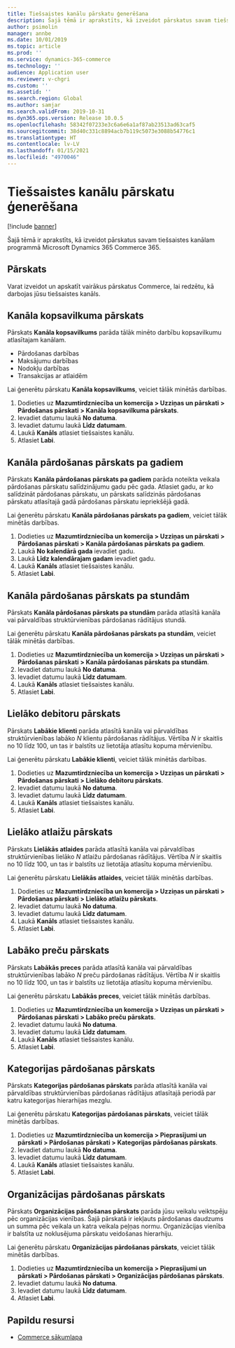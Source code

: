 ```yaml
---
title: Tiešsaistes kanālu pārskatu ģenerēšana
description: Šajā tēmā ir aprakstīts, kā izveidot pārskatus savam tiešsaistes kanālam programmā Microsoft Dynamics 365 Commerce 365.
author: psimolin
manager: annbe
ms.date: 10/01/2019
ms.topic: article
ms.prod: ''
ms.service: dynamics-365-commerce
ms.technology: ''
audience: Application user
ms.reviewer: v-chgri
ms.custom: ''
ms.assetid: ''
ms.search.region: Global
ms.author: samjar
ms.search.validFrom: 2019-10-31
ms.dyn365.ops.version: Release 10.0.5
ms.openlocfilehash: 58342f07233e3c6a6e6a1af87ab23513ad63caf5
ms.sourcegitcommit: 38d40c331c8894acb7b119c5073e3088b54776c1
ms.translationtype: HT
ms.contentlocale: lv-LV
ms.lasthandoff: 01/15/2021
ms.locfileid: "4970046"
---
```

# <a name="generate-online-channel-reports"></a>Tiešsaistes kanālu pārskatu ģenerēšana


[!include [banner](includes/banner.md)]

Šajā tēmā ir aprakstīts, kā izveidot pārskatus savam tiešsaistes kanālam programmā Microsoft Dynamics 365 Commerce 365.

## <a name="overview"></a>Pārskats

Varat izveidot un apskatīt vairākus pārskatus Commerce, lai redzētu, kā darbojas jūsu tiešsaistes kanāls.

## <a name="channel-summary-report"></a>Kanāla kopsavilkuma pārskats

Pārskats **Kanāla kopsavilkums** parāda tālāk minēto darbību kopsavilkumu atlasītajam kanālam.

- Pārdošanas darbības
- Maksājumu darbības
- Nodokļu darbības
- Transakcijas ar atlaidēm

Lai ģenerētu pārskatu **Kanāla kopsavilkums**, veiciet tālāk minētās darbības.

1. Dodieties uz **Mazumtirdzniecība un komercija \> Uzziņas un pārskati \> Pārdošanas pārskati \> Kanāla kopsavilkuma pārskats**.
1. Ievadiet datumu laukā **No datuma**.
1. Ievadiet datumu laukā **Līdz datumam**.
1. Laukā **Kanāls** atlasiet tiešsaistes kanālu.
1. Atlasiet **Labi**.
 
## <a name="channel-sales-by-year-report"></a>Kanāla pārdošanas pārskats pa gadiem 

Pārskats **Kanāla pārdošanas pārskats pa gadiem** parāda noteikta veikala pārdošanas pārskatu salīdzinājumu gadu pēc gada. Atlasiet gadu, ar ko salīdzināt pārdošanas pārskatu, un pārskats salīdzinās pārdošanas pārskatu atlasītajā gadā pārdošanas pārskatu iepriekšējā gadā.

Lai ģenerētu pārskatu **Kanāla pārdošanas pārskats pa gadiem**, veiciet tālāk minētās darbības.

1. Dodieties uz **Mazumtirdzniecība un komercija \> Uzziņas un pārskati \> Pārdošanas pārskati \> Kanāla pārdošanas pārskats pa gadiem**.
1. Laukā **No kalendārā gada** ievadiet gadu.
1. Laukā **Līdz kalendārajam gadam** ievadiet gadu.
1. Laukā **Kanāls** atlasiet tiešsaistes kanālu.
1. Atlasiet **Labi**.

## <a name="channel-sales-by-hour-report"></a>Kanāla pārdošanas pārskats pa stundām

Pārskats **Kanāla pārdošanas pārskats pa stundām** parāda atlasītā kanāla vai pārvaldības struktūrvienības pārdošanas rādītājus stundā.

Lai ģenerētu pārskatu **Kanāla pārdošanas pārskats pa stundām**, veiciet tālāk minētās darbības.

1. Dodieties uz **Mazumtirdzniecība un komercija \> Uzziņas un pārskati \> Pārdošanas pārskati \> Kanāla pārdošanas pārskats pa stundām**.
1. Ievadiet datumu laukā **No datuma**.
1. Ievadiet datumu laukā **Līdz datumam**.
1. Laukā **Kanāls** atlasiet tiešsaistes kanālu.
1. Atlasiet **Labi**.

## <a name="top-customers-report"></a>Lielāko debitoru pārskats

Pārskats **Labākie klienti** parāda atlasītā kanāla vai pārvaldības struktūrvienības labāko *N* klientu pārdošanas rādītājus. Vērtība *N* ir skaitlis no 10 līdz 100, un tas ir balstīts uz lietotāja atlasītu kopuma mērvienību.

Lai ģenerētu pārskatu **Labākie klienti**, veiciet tālāk minētās darbības.

1. Dodieties uz **Mazumtirdzniecība un komercija \> Uzziņas un pārskati \> Pārdošanas pārskati \> Lielāko debitoru pārskats**.
1. Ievadiet datumu laukā **No datuma**.
1. Ievadiet datumu laukā **Līdz datumam**.
1. Laukā **Kanāls** atlasiet tiešsaistes kanālu.
1. Atlasiet **Labi**.

## <a name="top-discounts-report"></a>Lielāko atlaižu pārskats

Pārskats **Lielākās atlaides** parāda atlasītā kanāla vai pārvaldības struktūrvienības lielāko *N* atlaižu pārdošanas rādītājus. Vērtība *N* ir skaitlis no 10 līdz 100, un tas ir balstīts uz lietotāja atlasītu kopuma mērvienību.

Lai ģenerētu pārskatu **Lielākās atlaides**, veiciet tālāk minētās darbības.

1. Dodieties uz **Mazumtirdzniecība un komercija \> Uzziņas un pārskati \> Pārdošanas pārskati \> Lielāko atlaižu pārskats**.
1. Ievadiet datumu laukā **No datuma**.
1. Ievadiet datumu laukā **Līdz datumam**.
1. Laukā **Kanāls** atlasiet tiešsaistes kanālu.
1. Atlasiet **Labi**.

## <a name="top-products-report"></a>Labāko preču pārskats

Pārskats **Labākās preces** parāda atlasītā kanāla vai pārvaldības struktūrvienības labāko *N* preču pārdošanas rādītājus. Vērtība *N* ir skaitlis no 10 līdz 100, un tas ir balstīts uz lietotāja atlasītu kopuma mērvienību.

Lai ģenerētu pārskatu **Labākās preces**, veiciet tālāk minētās darbības.

1. Dodieties uz **Mazumtirdzniecība un komercija \> Uzziņas un pārskati \> Pārdošanas pārskati \> Labāko preču pārskats**.
1. Ievadiet datumu laukā **No datuma**.
1. Ievadiet datumu laukā **Līdz datumam**.
1. Laukā **Kanāls** atlasiet tiešsaistes kanālu.
1. Atlasiet **Labi**.

## <a name="category-sales-report"></a>Kategorijas pārdošanas pārskats

Pārskats **Kategorijas pārdošanas pārskats** parāda atlasītā kanāla vai pārvaldības struktūrvienības pārdošanas rādītājus atlasītajā periodā par katru kategorijas hierarhijas mezglu.

Lai ģenerētu pārskatu **Kategorijas pārdošanas pārskats**, veiciet tālāk minētās darbības.

1. Dodieties uz **Mazumtirdzniecība un komercija \> Pieprasījumi un pārskati \> Pārdošanas pārskati \> Kategorijas pārdošanas pārskats**.
1. Ievadiet datumu laukā **No datuma**.
1. Ievadiet datumu laukā **Līdz datumam**.
1. Laukā **Kanāls** atlasiet tiešsaistes kanālu.
1. Atlasiet **Labi**.

## <a name="organization-sales-report"></a>Organizācijas pārdošanas pārskats

Pārskats **Organizācijas pārdošanas pārskats** parāda jūsu veikalu veiktspēju pēc organizācijas vienības. Šajā pārskatā ir iekļauts pārdošanas daudzums un summa pēc veikala un katra veikala peļņas normu. Organizācijas vienība ir balstīta uz noklusējuma pārskatu veidošanas hierarhiju.

Lai ģenerētu pārskatu **Organizācijas pārdošanas pārskats**, veiciet tālāk minētās darbības.

1. Dodieties uz **Mazumtirdzniecība un komercija \> Pieprasījumi un pārskati \> Pārdošanas pārskati \> Organizācijas pārdošanas pārskats**.
1. Ievadiet datumu laukā **No datuma**.
1. Ievadiet datumu laukā **Līdz datumam**.
1. Atlasiet **Labi**.

## <a name="additional-resources"></a>Papildu resursi

- [Commerce sākumlapa](../retail/index.md)
